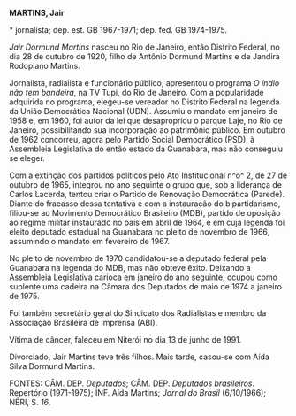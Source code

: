 **MARTINS, Jair**

\* jornalista; dep. est. GB 1967-1971; dep. fed. GB 1974-1975.

*Jair Dormund Martins* nasceu no Rio de Janeiro, então Distrito Federal,
no dia 28 de outubro de 1920, filho de Antônio Dormund Martins e de
Jandira Rodopiano Martins.

Jornalista, radialista e funcionário público, apresentou o programa *O
índio não tem bandeira*, na TV Tupi, do Rio de Janeiro. Com a
popularidade adquirida no programa, elegeu-se vereador no Distrito
Federal na legenda da União Democrática Nacional (UDN). Assumiu o
mandato em janeiro de 1958 e, em 1960, foi autor da lei que desapropriou
o parque Laje, no Rio de Janeiro, possibilitando sua incorporação ao
patrimônio público. Em outubro de 1962 concorreu, agora pelo Partido
Social Democrático (PSD), à Assembleia Legislativa do então estado da
Guanabara, mas não conseguiu se eleger.

Com a extinção dos partidos políticos pelo Ato Institucional n^o^ 2, de
27 de outubro de 1965, integrou no ano seguinte o grupo que, sob a
liderança de Carlos Lacerda, tentou criar o Partido de Renovação
Democrática (Parede). Diante do fracasso dessa tentativa e com a
instauração do bipartidarismo, filiou-se ao Movimento Democrático
Brasileiro (MDB), partido de oposição ao regime militar instaurado no
país em abril de 1964, e em cuja legenda foi eleito deputado estadual na
Guanabara no pleito de novembro de 1966, assumindo o mandato em
fevereiro de 1967.

No pleito de novembro de 1970 candidatou-se a deputado federal pela
Guanabara na legenda do MDB, mas não obteve êxito. Deixando a Assembleia
Legislativa carioca em janeiro do ano seguinte, ocupou como suplente uma
cadeira na Câmara dos Deputados de maio de 1974 a janeiro de 1975.

Foi também secretário geral do Sindicato dos Radialistas e membro da
Associação Brasileira de Imprensa (ABI).

Vítima de câncer, faleceu em Niterói no dia 13 de junho de 1991.

Divorciado, Jair Martins teve três filhos. Mais tarde, casou-se com Aída
Silva Dormund Martins.

FONTES: CÂM. DEP. *Deputados*; CÂM. DEP. *Deputados brasileiros*.
Repertório (1971-1975); INF. Aída Martins; *Jornal do Brasil*
(6/10/1966); NÉRI, S. *16*.
